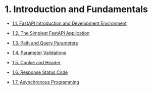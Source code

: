 # 1. Introduction and Fundamentals

- [1.1. FastAPI Introduction and Development Environment](./1.1__FastAPI-Introduction-and-Development-Environment/ReadMe.md)

- [1.2. The Simplest FastAPI Application](./1.2__The-Simplest-FastAPI-Application/ReadMe.md)

- [1.3. Path and Query Parameters](./1.3__Path-and-Query-Parameters/ReadMe.md)

- [1.4. Parameter Validations](./1.4__Parameter-Validations/ReadMe.md)

- [1.5. Cookie and Header](./1.5__Cookie-and-Header/ReadMe.md)

- [1.6. Response Status Code]()

- [1.7. Asynchronous Programming]()
